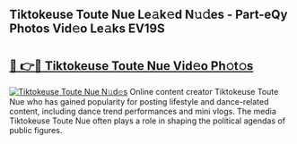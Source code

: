 ## Tiktokeuse Toute Nue Le𝚊k𝚎d N𝚞𝚍es - Part-eQy Photos Vid𝚎o Le𝚊ks EV19S

# <h2><a href="http://fb9qt5.evod.top/?m=Tiktokeuse+Toute+Nue">🔗 👉🔴 Tiktokeuse Toute Nue Vid𝚎o Ph𝚘t𝚘s</a></h2>

[![Tiktokeuse Toute Nue N𝚞d𝚎s](https://i.imgur.com/8V9OHl7.gif)](http://fb9qt5.evod.top/?m=Tiktokeuse+Toute+Nue)
Online content creator Tiktokeuse Toute Nue who has gained popularity for posting lifestyle and dance-related content, including dance trend performances and mini vlogs. The media Tiktokeuse Toute Nue often plays a role in shaping the political agendas of public figures. 
